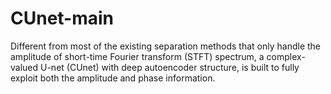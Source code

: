 # CUnet-main
Different  from most of the existing separation methods that only handle the amplitude of short-time Fourier transform (STFT)  spectrum, a complex-valued U-net (CUnet) with deep autoencoder structure, is built to fully exploit both the amplitude  and phase information. 
